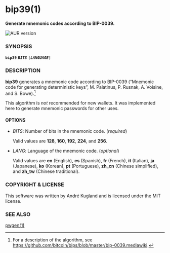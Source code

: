 # bip39(1)
**Generate mnemonic codes according to BIP-0039.**

![AUR version](https://img.shields.io/aur/version/bip39-git)

### SYNOPSIS

  **`bip39`** **<var>`BITS`</var>** **`[`<var>`LANGUAGE`</var>`]`**

### DESCRIPTION

**bip39** generates a mnemonic code according to BIP-0039 (“Mnemonic code
for generating deterministic keys”, M. Palatinus, P. Rusnak, A. Voisine,
and S. Bowe).[^BIP0039]

This algorithm is _not_ recommended for new wallets. It was implemented
here to generate mnemonic passwords for other uses.

#### OPTIONS

  * <var>BITS</var>:
    Number of bits in the mnemonic code. (_required_)
    
    Valid values are **128**, **160**, **192**, **224**, and **256**.

  * <var>LANG</var>:
    Language of the mnemonic code. (_optional_)
    
    Valid values are **en** (English), **es** (Spanish), **fr** (French),
    **it** (Italian), **ja** (Japanese), **ko** (Korean), **pt**
    (Portuguese), **zh_cn** (Chinese simplified), and **zh_tw** (Chinese
    traditional).

### COPYRIGHT & LICENSE

This software was written by André Kugland and is licensed under the MIT license.

### SEE ALSO

[pwgen(1)](https://linux.die.net/man/1/pwgen)

[^BIP0039]: For a description of the algorithm, see https://github.com/bitcoin/bips/blob/master/bip-0039.mediawiki.
